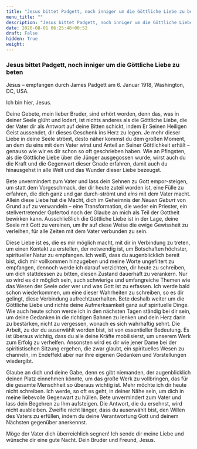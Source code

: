 ```yaml
---
title: "Jesus bittet Padgett, noch inniger um die Göttliche Liebe zu beten"
menu_title: ""
description: "Jesus bittet Padgett, noch inniger um die Göttliche Liebe zu beten"
date: 2020-08-01 06:25:48+00:52
draft: False
hidden: True
weight:
---
```

### Jesus bittet Padgett, noch inniger um die Göttliche Liebe zu beten

Jesus – empfangen durch James Padgett am 6. Januar 1918, Washington, DC, USA.

Ich bin hier, Jesus.

Deine Gebete, mein lieber Bruder, sind erhört worden, denn das, was in deiner Seele glüht und lodert, ist nichts anderes als die Göttliche Liebe, die der Vater dir als Antwort auf deine Bitten schickt, indem Er Seinen Heiligen Geist aussendet, dir dieses Geschenk ins Herz zu legen. Je mehr dieser Liebe in deine Seele strömt, desto näher kommst du dem großen Moment, an dem du eins mit dem Vater wirst und Anteil an Seiner Göttlichkeit erhält – genauso wie wir es dir schon so oft geschrieben haben. Wie an Pfingsten, als die Göttliche Liebe über die Jünger ausgegossen wurde, wirst auch du die Kraft und die Gegenwart dieser Gnade erfahren, damit auch du hinausgehst in alle Welt und das Wunder dieser Liebe bezeugst.

Bete unvermindert zum Vater und lass dein Sehnen zu Gott empor-steigen, um statt dem Vorgeschmack, der dir heute zuteil worden ist, eine Fülle zu erfahren, die dich ganz und gar durch-strömt und *eins* mit dem Vater macht. Allein diese Liebe hat die Macht, dich im Geheimnis der *Neuen Geburt* von Grund auf zu verwandeln – eine Transformation, die weder ein Priester, ein stellvertretender Opfertod noch der Glaube an mich als Teil der Gottheit bewirken kann. Ausschließlich die Göttliche Liebe ist in der Lage, deine Seele mit Gott zu vereinen, um ihr auf diese Weise die ewige Gewissheit zu verleihen, für alle Zeiten mit dem Vater verbunden zu sein.

Diese Liebe ist es, die es mir möglich macht, mit dir in Verbindung zu treten, um einen Kontakt zu erstellen, der notwendig ist, um Botschaften höchster, spiritueller Natur zu empfangen. Ich weiß, dass du augenblicklich bereit bist, dich mir vollkommen hinzugeben und meine Worte ungefiltert zu empfangen, dennoch werde ich darauf verzichten, dir heute zu schreiben, um dich stattdessen zu bitten, diesen Zustand dauerhaft zu verankern. Nur so wird es dir möglich sein, auch schwierige und umfangreiche Themen wie das Wesen der Seele oder wer und was Gott ist zu erfassen. Ich werde bald schon wiederkommen, um eine dieser Wahrheiten zu schreiben, so es dir gelingt, diese Verbindung aufrechtzuerhalten. Bete deshalb weiter um die Göttliche Liebe und richte deine Aufmerksamkeit ganz auf spirituelle Dinge. Wie auch heute schon werde ich in den nächsten Tagen ständig bei dir sein, um deine Gedanken in die richtigen Bahnen zu lenken und dein Herz darin zu bestärken, nicht zu vergessen, wonach es sich wahrhaftig sehnt. Die Arbeit, zu der du auserwählt worden bist, ist von essentieller Bedeutung. Es ist überaus wichtig, dass du alle deine Kräfte mobilisierst, um unserem Werk zum Erfolg zu verhelfen. Ansonsten wird es dir wie jener Dame bei der spiritistischen Sitzung ergehen, die zwar glaubt, ein spirituelles Wesen zu channeln, im Endeffekt aber nur ihre eigenen Gedanken und Vorstellungen wiedergibt.

Glaube an dich und deine Gabe, denn es gibt niemanden, der augenblicklich deinen Platz einnehmen könnte, um das große Werk zu vollbringen, das für die gesamte Menschheit so überaus wichtig ist. Mehr möchte ich dir heute nicht schreiben. Ich werde, so oft es geht, in deiner Nähe sein, um dich in meine liebevolle Gegenwart zu hüllen. Bete unvermindert zum Vater und lass dein Begehren zu Ihm aufsteigen. Die Antwort, die du ersehnst, wird nicht ausbleiben. Zweifle nicht länger, dass du auserwählt bist, den Willen des Vaters zu erfüllen, indem du deine Verantwortung Gott und deinem Nächsten gegenüber anerkennst.

Möge der Vater dich überreichlich segnen! Ich sende dir meine Liebe und wünsche dir eine gute Nacht. Dein Bruder und Freund,  Jesus.
